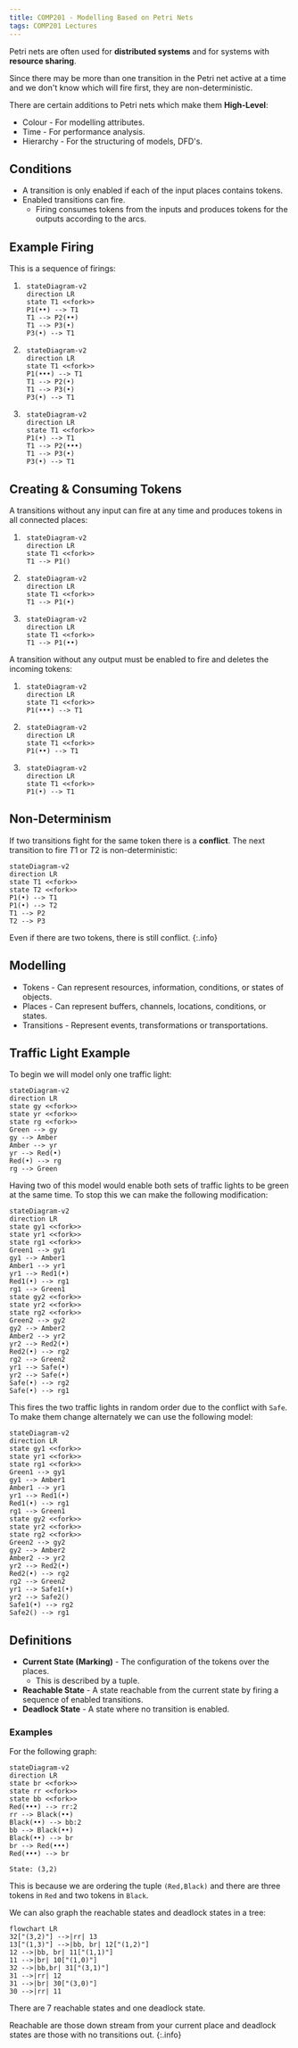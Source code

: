 ```yaml
---
title: COMP201 - Modelling Based on Petri Nets
tags: COMP201 Lectures
---
```

Petri nets are often used for **distributed systems** and for systems with **resource sharing**. 

Since there may be more than one transition in the Petri net active at a time and we don't know which will fire first, they are non-deterministic.

There are certain additions to Petri nets which make them **High-Level**:

* Colour - For modelling attributes.
* Time - For performance analysis.
* Hierarchy - For the structuring of models, DFD's.

## Conditions

* A transition is only enabled if each of the input places contains tokens.
* Enabled transitions can fire.
	* Firing consumes tokens from the inputs and produces tokens for the outputs according to the arcs.
	
## Example Firing
This is a sequence of firings:

1. ```mermaid
	stateDiagram-v2
	direction LR
	state T1 <<fork>>
	P1(••) --> T1
	T1 --> P2(••)
	T1 --> P3(•)
	P3(•) --> T1
	```
	
1. ```mermaid
	stateDiagram-v2
	direction LR
	state T1 <<fork>>
	P1(•••) --> T1
	T1 --> P2(•)
	T1 --> P3(•)
	P3(•) --> T1
	```
	
1. ```mermaid
	stateDiagram-v2
	direction LR
	state T1 <<fork>>
	P1(•) --> T1
	T1 --> P2(•••)
	T1 --> P3(•)
	P3(•) --> T1
	```

## Creating & Consuming Tokens
A transitions without any input can fire at any time and produces tokens in all connected places:

1. ```mermaid
	stateDiagram-v2
	direction LR
	state T1 <<fork>>
	T1 --> P1()
	```
	
1. ```mermaid
	stateDiagram-v2
	direction LR
	state T1 <<fork>>
	T1 --> P1(•)
	```
	
1. ```mermaid
	stateDiagram-v2
	direction LR
	state T1 <<fork>>
	T1 --> P1(••)
	```

A transition without any output must be enabled to fire and deletes the incoming tokens:

1. ```mermaid
	stateDiagram-v2
	direction LR
	state T1 <<fork>>
	P1(•••) --> T1
	```
	
1. ```mermaid
	stateDiagram-v2
	direction LR
	state T1 <<fork>>
	P1(••) --> T1
	```
	
1. ```mermaid
	stateDiagram-v2
	direction LR
	state T1 <<fork>>
	P1(•) --> T1
	```
	
## Non-Determinism
If two transitions fight for the same token there is a **conflict**. The next transition to fire $T1$ or $T2$ is non-deterministic:

```mermaid
stateDiagram-v2
direction LR
state T1 <<fork>>
state T2 <<fork>>
P1(•) --> T1
P1(•) --> T2
T1 --> P2
T2 --> P3
```

Even if there are two tokens, there is still conflict.
{:.info}

## Modelling 

* Tokens - Can represent resources, information, conditions, or states of objects.
* Places - Can represent buffers, channels, locations, conditions, or states.
* Transitions - Represent events, transformations or transportations.

## Traffic Light Example 
To begin we will model only one traffic light:

```mermaid
stateDiagram-v2
direction LR
state gy <<fork>>
state yr <<fork>>
state rg <<fork>>
Green --> gy
gy --> Amber
Amber --> yr
yr --> Red(•)
Red(•) --> rg
rg --> Green
```

Having two of this model would enable both sets of traffic lights to be green at the same time. To stop this we can make the following modification:

```mermaid
stateDiagram-v2
direction LR
state gy1 <<fork>>
state yr1 <<fork>>
state rg1 <<fork>>
Green1 --> gy1
gy1 --> Amber1
Amber1 --> yr1
yr1 --> Red1(•)
Red1(•) --> rg1
rg1 --> Green1
state gy2 <<fork>>
state yr2 <<fork>>
state rg2 <<fork>>
Green2 --> gy2
gy2 --> Amber2
Amber2 --> yr2
yr2 --> Red2(•)
Red2(•) --> rg2
rg2 --> Green2
yr1 --> Safe(•)
yr2 --> Safe(•)
Safe(•) --> rg2
Safe(•) --> rg1
```

This fires the two traffic lights in random order due to the conflict with `Safe`. To make them change alternately we can use the following model:

```mermaid
stateDiagram-v2
direction LR
state gy1 <<fork>>
state yr1 <<fork>>
state rg1 <<fork>>
Green1 --> gy1
gy1 --> Amber1
Amber1 --> yr1
yr1 --> Red1(•)
Red1(•) --> rg1
rg1 --> Green1
state gy2 <<fork>>
state yr2 <<fork>>
state rg2 <<fork>>
Green2 --> gy2
gy2 --> Amber2
Amber2 --> yr2
yr2 --> Red2(•)
Red2(•) --> rg2
rg2 --> Green2
yr1 --> Safe1(•)
yr2 --> Safe2()
Safe1(•) --> rg2
Safe2() --> rg1
```

## Definitions

* **Current State (Marking)** - The configuration of the tokens over the places.
	* This is described by a tuple.
*  **Reachable State** - A state reachable from the current state by firing a sequence of enabled transitions.
* **Deadlock State** - A state where no transition is enabled.

### Examples
For the following graph:

```mermaid
stateDiagram-v2
direction LR
state br <<fork>>
state rr <<fork>>
state bb <<fork>>
Red(•••) --> rr:2
rr --> Black(••)
Black(••) --> bb:2
bb --> Black(••)
Black(••) --> br
br --> Red(•••)
Red(•••) --> br
```

```
State: (3,2)
```

This is because we are ordering the tuple `(Red,Black)` and there are three tokens in `Red` and two tokens in `Black`.

We can also graph the reachable states and deadlock states in a tree:

```mermaid
flowchart LR
32["(3,2)"] -->|rr| 13
13["(1,3)"] -->|bb, br| 12["(1,2)"]
12 -->|bb, br| 11["(1,1)"]
11 -->|br| 10["(1,0)"]
32 -->|bb,br| 31["(3,1)"]
31 -->|rr| 12
31 -->|br| 30["(3,0)"]
30 -->|rr| 11
```

There are 7 reachable states and one deadlock state.

Reachable are those down stream from your current place and deadlock states are those with no transitions out.
{:.info}